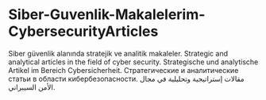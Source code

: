 # Siber-Guvenlik-Makalelerim-CybersecurityArticles
Siber güvenlik alanında stratejik ve analitik makaleler. Strategic and analytical articles in the field of cyber security. Strategische und analytische Artikel im Bereich Cybersicherheit. Стратегические и аналитические статьи в области кибербезопасности.  مقالات إستراتيجية وتحليلية في مجال الأمن السيبراني. 
